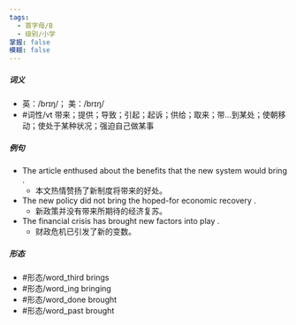 ```yaml
---
tags:
  - 首字母/B
  - 级别/小学
掌握: false
模糊: false
---
```

##### 词义
- 英：/brɪŋ/； 美：/brɪŋ/
- #词性/vt  带来；提供；导致；引起；起诉；供给；取来；带…到某处；使朝移动；使处于某种状况；强迫自己做某事
##### 例句
- The article enthused about the benefits that the new system would bring .
	- 本文热情赞扬了新制度将带来的好处。
- The new policy did not bring the hoped-for economic recovery .
	- 新政策并没有带来所期待的经济复苏。
- The financial crisis has brought new factors into play .
	- 财政危机已引发了新的变数。
##### 形态
- #形态/word_third brings
- #形态/word_ing bringing
- #形态/word_done brought
- #形态/word_past brought

